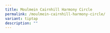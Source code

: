 ```yaml
---
title: Moulmein Cairnhill Harmony Circle
permalink: /moulmein-cairnhill-harmony-circle/
variant: tiptap
description: ""
---
```

